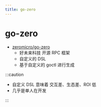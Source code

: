 ```yaml
---
title: go-zero
---
```


# go-zero

- [zeromicro/go-zero](https://github.com/zeromicro/go-zero)
  - 好未来科技 开源 RPC 框架
  - 自定义的 DSL
  - 基于自定义的 goctl 进行生成

:::caution

- 自定义 DSL 意味着 交互差、生态差、ROI 低
- 几乎是单人在开发

:::
